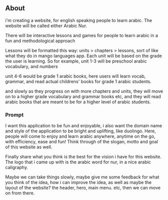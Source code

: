 ## About

i'm creating a website, for english speaking people to learn arabic. The website will be called either Arabic Nur.

There will be interactive lessons and games for people to learn arabic in a fun and methodological approach

Lessons will be formatted this way: units > chapters > lessons, sort of like what they do in mango languages app. Each unit will be based on the grade the user is learning. So for example, unit 1-3 will be preschool arabic vocabulary, and numbers

unit 4-6 would be grade 1 arabic books, here users will learn vocab, grammar, and read actual childrens' books for grade 1 arabic students. 

and slowly as they progress on with more chapters and units, they will move on to a higher grade vocabulary and grammar books etc, and they will read arabic books that are meant to be for a higher level of arabic students.



### Prompt

I want this application to be fun and enjoyable, i also want the domain name and style of the application to be bright and uplifting, like duolingo. Here, people will come to enjoy and learn arabic anywhere, anytime on the go, with efficiency, ease and fun! Think through of the slogan, motto and goal of this website as well. 

Finally share what you think is the best for the vision i have for this website. The logo that i came up with is the arabic word for nur, in a nice arabic caligraphy. 

Maybe we can take things slowly, maybe give me some feedback for what you think of the idea, how i can improve the idea, as well as maybe the layout of the website? the header, hero, main menu. etc, then we can move on from there.